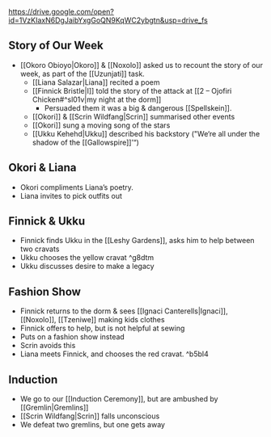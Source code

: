 https://drive.google.com/open?id=1VzKIaxN6DgJaibYxgGoQN9KqWC2ybgtn&usp=drive_fs
## Story of Our Week
* [[Okoro Obioyo|Okoro]] & [[Noxolo]] asked us to recount the story of our week, as part of the [[Uzunjati]] task.
	* [[Liana Salazar|Liana]] recited a poem
	* [[Finnick Bristle|I]] told the story of the attack at [[2 – Ojofiri Chicken#^sl01v|my night at the dorm]]
		* Persuaded them it was a big & dangerous [[Spellskein]].
	* [[Okori]] & [[Scrin Wildfang|Scrin]] summarised other events
	* [[Okori]] sung a moving song of the stars
	* [[Ukku Kehehd|Ukku]] described his backstory ("We‘re all under the shadow of the [[Gallowspire]]’“)

## Okori & Liana
* Okori compliments Liana’s poetry.
* Liana invites to pick outfits out

## Finnick & Ukku 
* Finnick finds Ukku in the [[Leshy Gardens]], asks him to help between two cravats
* Ukku chooses the yellow cravat ^g8dtm
* Ukku discusses desire to make a legacy

## Fashion Show
* Finnick returns to the dorm & sees [[Ignaci Canterells|Ignaci]], [[Noxolo]], [[Tzeniwe]] making kids clothes
* Finnick offers to help, but is not helpful at sewing
* Puts on a fashion show instead
* Scrin avoids this
* Liana meets Finnick, and chooses the red cravat. ^b5bl4

## Induction
* We go to our [[Induction Ceremony]], but are ambushed by [[Gremlin|Gremlins]]
* [[Scrin Wildfang|Scrin]] falls unconscious
* We defeat two gremlins, but one gets away